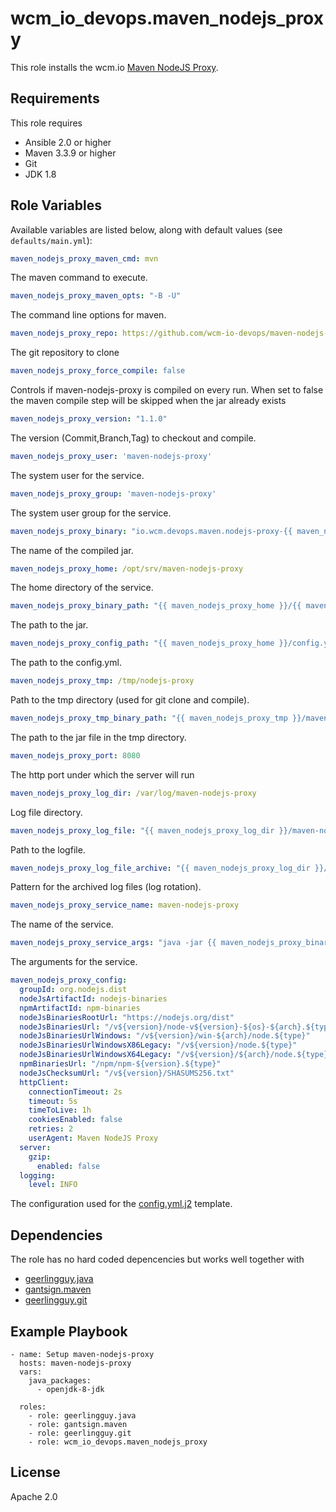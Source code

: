 # wcm_io_devops.maven_nodejs_proxy

This role installs the wcm.io [Maven NodeJS
Proxy](https://github.com/wcm-io-devops/maven-nodejs-proxy).

## Requirements

This role requires

* Ansible 2.0 or higher
* Maven 3.3.9 or higher
* Git
* JDK 1.8

## Role Variables

Available variables are listed below, along with default values (see `defaults/main.yml`):

```yml
maven_nodejs_proxy_maven_cmd: mvn
```

The maven command to execute.

```yml
maven_nodejs_proxy_maven_opts: "-B -U"
```

The command line options for maven.

```yml
maven_nodejs_proxy_repo: https://github.com/wcm-io-devops/maven-nodejs-proxy.git
```

The git repository to clone

```yml
maven_nodejs_proxy_force_compile: false
```

Controls if maven-nodejs-proxy is compiled on every run. When set to
false the maven compile step will be skipped when the jar already exists

```yml
maven_nodejs_proxy_version: "1.1.0"
```

The version (Commit,Branch,Tag) to checkout and compile.

```yml
maven_nodejs_proxy_user: 'maven-nodejs-proxy'
```

The system user for the service.

```yml
maven_nodejs_proxy_group: 'maven-nodejs-proxy'
```

The system user group for the service.

```yml
maven_nodejs_proxy_binary: "io.wcm.devops.maven.nodejs-proxy-{{ maven_nodejs_proxy_version }}.jar"
```

The name of the compiled jar.

```yml
maven_nodejs_proxy_home: /opt/srv/maven-nodejs-proxy
```

The home directory of the service.

```yml
maven_nodejs_proxy_binary_path: "{{ maven_nodejs_proxy_home }}/{{ maven_nodejs_proxy_binary }}"
```

The path to the jar.

```yml
maven_nodejs_proxy_config_path: "{{ maven_nodejs_proxy_home }}/config.yml"
```

The path to the config.yml.

```yml
maven_nodejs_proxy_tmp: /tmp/nodejs-proxy
```

Path to the tmp directory (used for git clone and compile).

```yml
maven_nodejs_proxy_tmp_binary_path: "{{ maven_nodejs_proxy_tmp }}/maven-nodejs-proxy/target/{{ maven_nodejs_proxy_binary }}"
```

The path to the jar file in the tmp directory.

```yml
maven_nodejs_proxy_port: 8080
```

The http port under which the server will run

```yml
maven_nodejs_proxy_log_dir: /var/log/maven-nodejs-proxy
```

Log file directory.

```yml
maven_nodejs_proxy_log_file: "{{ maven_nodejs_proxy_log_dir }}/maven-nodejs-proxy.log"
```

Path to the logfile.

```yml
maven_nodejs_proxy_log_file_archive: "{{ maven_nodejs_proxy_log_dir }}/maven-nodejs-proxy-%d.log"
```

Pattern for the archived log files (log rotation).

```yml
maven_nodejs_proxy_service_name: maven-nodejs-proxy
```

The name of the service.

```yml
maven_nodejs_proxy_service_args: "java -jar {{ maven_nodejs_proxy_binary_path }} server {{ maven_nodejs_proxy_config_path }}"
```

The arguments for the service.

```yml
maven_nodejs_proxy_config:
  groupId: org.nodejs.dist
  nodeJsArtifactId: nodejs-binaries
  npmArtifactId: npm-binaries
  nodeJsBinariesRootUrl: "https://nodejs.org/dist"
  nodeJsBinariesUrl: "/v${version}/node-v${version}-${os}-${arch}.${type}"
  nodeJsBinariesUrlWindows: "/v${version}/win-${arch}/node.${type}"
  nodeJsBinariesUrlWindowsX86Legacy: "/v${version}/node.${type}"
  nodeJsBinariesUrlWindowsX64Legacy: "/v${version}/${arch}/node.${type}"
  npmBinariesUrl: "/npm/npm-${version}.${type}"
  nodeJsChecksumUrl: "/v${version}/SHASUMS256.txt"
  httpClient:
    connectionTimeout: 2s
    timeout: 5s
    timeToLive: 1h
    cookiesEnabled: false
    retries: 2
    userAgent: Maven NodeJS Proxy
  server:
    gzip:
      enabled: false
  logging:
    level: INFO
```

The configuration used for the
[config.yml.j2](templates/config.yml.j2) template.

## Dependencies

The role has no hard coded depencencies but works well together with

* [geerlingguy.java](https://galaxy.ansible.com/geerlingguy/java/)
* [gantsign.maven](https://galaxy.ansible.com/gantsign/maven/)
* [geerlingguy.git](https://galaxy.ansible.com/geerlingguy/git/)

## Example Playbook

    - name: Setup maven-nodejs-proxy
      hosts: maven-nodejs-proxy
      vars:
        java_packages:
          - openjdk-8-jdk
    
      roles:
        - role: geerlingguy.java
        - role: gantsign.maven
        - role: geerlingguy.git
        - role: wcm_io_devops.maven_nodejs_proxy

## License

Apache 2.0
